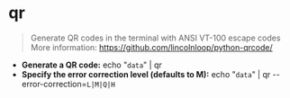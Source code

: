 # qr
> Generate QR codes in the terminal with ANSI VT-100 escape codes
> More information: <https://github.com/lincolnloop/python-qrcode/>
- **Generate a QR code:**
echo "`data`" | qr
- **Specify the error correction level (defaults to M):**
echo "`data`" | qr --error-correction=`L|M|Q|H`
